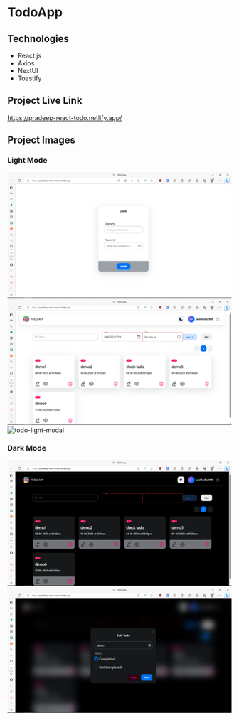 # TodoApp 

## Technologies

* React.js
* Axios
* NextUI
* Toastify

## Project Live Link

https://pradeep-react-todo.netlify.app/


## Project Images

### Light Mode 
![login-light](./public/login_page.png)
![todo-light](./public/homepage.png)
![todo-light-modal](./public/update_modal.png.png)

### Dark Mode 
![todo-todo](./public/darkmode_homepage.png)
![todo Modal](./public/darkmode_modal.png)



